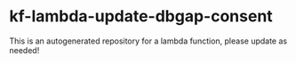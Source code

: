 # kf-lambda-update-dbgap-consent

This is an autogenerated repository for a lambda function, please update
as needed!
